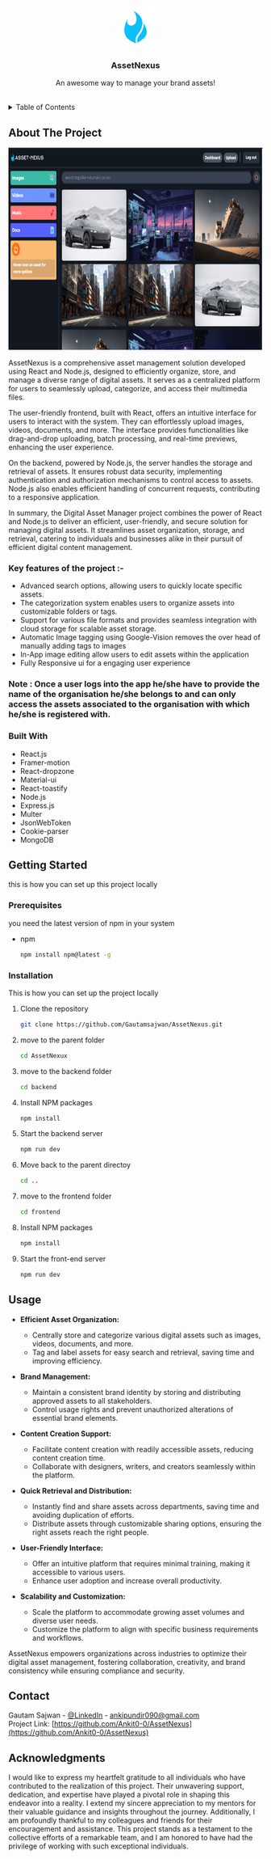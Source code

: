 
<div align="center">
  <a href="#">
    <img src="https://github.com/Gautamsajwan/AssetNexus/blob/main/frontend/src/assets/brandLogoFavicon.png" alt="Logo" width="80" height="80">
  </a>

  <h3 align="center">AssetNexus</h3>

  <p align="center">
    An awesome way to manage your brand assets!
    <br />
    <br />
  </p>
</div>


<!-- TABLE OF CONTENTS -->
<details>
  <summary>Table of Contents</summary>
  <ol>
    <li>
      <a href="#about-the-project">About The Project</a>
      <ul>
        <li><a href="#built-with">Built With</a></li>
      </ul>
    </li>
    <li>
      <a href="#getting-started">Getting Started</a>
      <ul>
        <li><a href="#prerequisites">Prerequisites</a></li>
        <li><a href="#installation">Installation</a></li>
      </ul>
    </li>
    <li><a href="#usage">Usage</a></li>
    <li><a href="#contact">Contact</a></li>
    <li><a href="#acknowledgments">Acknowledgments</a></li>
  </ol>
</details>



<!-- ABOUT THE PROJECT -->
## About The Project

<!-- 
[![Product Name Screen Shot][product-screenshot]]("/planet-04.png")

-->
<a href="#">
    <img src="/frontend/src/assets/Screenshot.png" alt="Logo" width="1200" height="400">
</a>


AssetNexus is a comprehensive asset management solution developed using React and Node.js, designed to efficiently organize, store, and manage a diverse range of digital assets. It serves as a centralized platform for users to seamlessly upload, categorize, and access their multimedia files. 

The user-friendly frontend, built with React, offers an intuitive interface for users to interact with the system. They can effortlessly upload images, videos, documents, and more. The interface provides functionalities like drag-and-drop uploading, batch processing, and real-time previews, enhancing the user experience.

On the backend, powered by Node.js, the server handles the storage and retrieval of assets. It ensures robust data security, implementing authentication and authorization mechanisms to control access to assets. Node.js also enables efficient handling of concurrent requests, contributing to a responsive application.

In summary, the Digital Asset Manager project combines the power of React and Node.js to deliver an efficient, user-friendly, and secure solution for managing digital assets. It streamlines asset organization, storage, and retrieval, catering to individuals and businesses alike in their pursuit of efficient digital content management.

### Key features of the project :-
* Advanced search options, allowing users to quickly locate specific assets.
* The categorization system enables users to organize assets into customizable folders or tags. 
* Support for various file formats and provides seamless integration with cloud storage for scalable asset storage.
* Automatic Image tagging using Google-Vision removes the over head of manually adding tags to images
* In-App image editing allow users to edit assets within the application
* Fully Responsive ui for a engaging user experience

### Note : Once a user logs into the app he/she have to provide the name of the organisation he/she belongs to and can only access the assets associated to the organisation with which he/she is registered with.

### Built With

* React.js
* Framer-motion
* React-dropzone
* Material-ui
* React-toastify
* Node.js
* Express.js
* Multer
* JsonWebToken
* Cookie-parser
* MongoDB


<!-- GETTING STARTED -->
## Getting Started

this is how you can set up this project locally 

### Prerequisites

you need the latest version of npm in your system
* npm
  ```sh
  npm install npm@latest -g
  ```

### Installation

This is how you can set up the project locally

1. Clone the repository
   ```sh
   git clone https://github.com/Gautamsajwan/AssetNexus.git
   ```
2. move to the parent  folder
   ```sh
   cd AssetNexux
   ```
3. move to the backend folder
   ```sh
   cd backend
   ```
4. Install NPM packages
   ```sh
   npm install
   ```
5. Start the backend server
   ```sh
   npm run dev
   ```
6. Move back to the parent directoy 
   ```sh
   cd ..
   ```
7. move to the frontend folder
   ```sh
   cd frontend
   ```
8. Install NPM packages
   ```sh
   npm install
   ```
9. Start the front-end server
   ```sh
   npm run dev


<!-- USAGE EXAMPLES -->
## Usage

- **Efficient Asset Organization:**
  - Centrally store and categorize various digital assets such as images, videos, documents, and more.
  - Tag and label assets for easy search and retrieval, saving time and improving efficiency.

- **Brand Management:**
  - Maintain a consistent brand identity by storing and distributing approved assets to all stakeholders.
  - Control usage rights and prevent unauthorized alterations of essential brand elements.

- **Content Creation Support:**
  - Facilitate content creation with readily accessible assets, reducing content creation time.
  - Collaborate with designers, writers, and creators seamlessly within the platform.

- **Quick Retrieval and Distribution:**
  - Instantly find and share assets across departments, saving time and avoiding duplication of efforts.
  - Distribute assets through customizable sharing options, ensuring the right assets reach the right people.

- **User-Friendly Interface:**
  - Offer an intuitive platform that requires minimal training, making it accessible to various users.
  - Enhance user adoption and increase overall productivity.

- **Scalability and Customization:**
  - Scale the platform to accommodate growing asset volumes and diverse user needs.
  - Customize the platform to align with specific business requirements and workflows.

AssetNexus empowers organizations across industries to optimize their digital asset management, fostering collaboration, creativity, and brand consistency while ensuring compliance and security.











<!-- CONTACT -->
## Contact

Gautam Sajwan - [@LinkedIn](https://linkedin.com/in/ankit000/) - ankipundir090@gmail.com
<br/>
Project Link: [https://github.com/Ankit0-0/AssetNexus](https://github.com/Ankit0-0/AssetNexus)




<!-- ACKNOWLEDGMENTS -->
## Acknowledgments

I would like to express my heartfelt gratitude to all individuals who have contributed to the realization of this project. Their unwavering support, dedication, and expertise have played a pivotal role in shaping this endeavor into a reality. I extend my sincere appreciation to my mentors for their valuable guidance and insights throughout the journey. Additionally, I am profoundly thankful to my colleagues and friends for their encouragement and assistance. This project stands as a testament to the collective efforts of a remarkable team, and I am honored to have had the privilege of working with such exceptional individuals.




